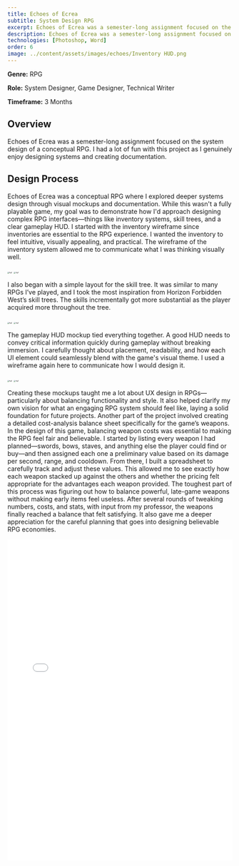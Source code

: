 ```yaml
---
title: Echoes of Ecrea
subtitle: System Design RPG
excerpt: Echoes of Ecrea was a semester-long assignment focused on the system design of a conceptual RPG. I had a lot of fun with this project as I genuinely enjoy designing systems and creating documentation. 
description: Echoes of Ecrea was a semester-long assignment focused on the system design of a conceptual RPG. I had a lot of fun with this project as I genuinely enjoy designing systems and creating documentation. 
technologies: [Photoshop, Word]
order: 6
image: ../content/assets/images/echoes/Inventory HUD.png
---
```


**Genre:** RPG

**Role:** System Designer, Game Designer, Technical Writer

**Timeframe:** 3 Months

## Overview

Echoes of Ecrea was a semester-long assignment focused on the system design of a conceptual RPG. I had a lot of fun with this project as I genuinely enjoy designing systems and creating documentation. 

## Design Process

Echoes of Ecrea was a conceptual RPG where I explored deeper systems design through visual mockups and documentation. While this wasn't a fully playable game, my goal was to demonstrate how I'd approach designing complex RPG interfaces—things like inventory systems, skill trees, and a clear gameplay HUD.
I started with the inventory wireframe since inventories are essential to the RPG experience. I wanted the inventory to feel intuitive, visually appealing, and practical. The wireframe of the inventory system allowed me to communicate what I was thinking visually well. 

<img src="../content/assets/images/echoes/Inventory HUD.png" alt="fig2" style="zoom:25%;" />

<img src="../content/assets/images/echoes/inventory.png" alt="fig2" style="zoom:25%;" />

I also began with a simple layout for the skill tree. It was similar to many RPGs I’ve played, and I took the most inspiration from Horizon Forbidden West’s skill trees. The skills incrementally got more substantial as the player acquired more throughout the tree. 

<img src="../content/assets/images/echoes/diagram.png" alt="fig2" style="zoom:25%;" />

<img src="../content/assets/images/echoes/Gameplaymockup.png" alt="fig2" style="zoom:25%;" />


The gameplay HUD mockup tied everything together. A good HUD needs to convey critical information quickly during gameplay without breaking immersion. I carefully thought about placement, readability, and how each UI element could seamlessly blend with the game's visual theme. I used a wireframe again here to communicate how I would design it. 

<img src="../content/assets/images/echoes/HUD Setup.png" alt="fig2" style="zoom:25%;" />

<img src="../content/assets/images/echoes/Gameplay.png" alt="fig2" style="zoom:25%;" />

Creating these mockups taught me a lot about UX design in RPGs—particularly about balancing functionality and style. It also helped clarify my own vision for what an engaging RPG system should feel like, laying a solid foundation for future projects.
Another part of the project involved creating a detailed cost-analysis balance sheet specifically for the game’s weapons. In the design of this game, balancing weapon costs was essential to making the RPG feel fair and believable.
I started by listing every weapon I had planned—swords, bows, staves, and anything else the player could find or buy—and then assigned each one a preliminary value based on its damage per second, range, and cooldown. From there, I built a spreadsheet to carefully track and adjust these values. This allowed me to see exactly how each weapon stacked up against the others and whether the pricing felt appropriate for the advantages each weapon provided.
The toughest part of this process was figuring out how to balance powerful, late-game weapons without making early items feel useless. After several rounds of tweaking numbers, costs, and stats, with input from my professor, the weapons finally reached a balance that felt satisfying. It also gave me a deeper appreciation for the careful planning that goes into designing believable RPG economies.

<embed src="../content/assets/images/echoes/CostAnalysis_Echoes - Sheet1.pdf" width="100%" height="720" type='application/pdf'>